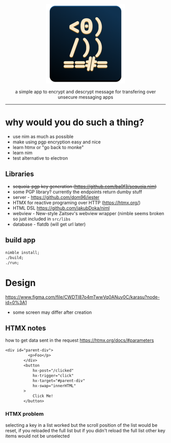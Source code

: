 <p align="center"><img width="250px" src="/bin/icon-dark.png" />
</p>
<p align="center">a simple app to encrypt and descrypt message for transfering over unsecure messaging apps</p>
<hr>

# why would you do such a thing?
- use nim as much as possible
- make using pgp encryption easy and nice
- learn htmx or "go back to monke"
- learn nim
- test alternative to electron 

## Libraries
- ~~sequoia-pgp key generation (https://github.com/ba0f3/sequoia.nim)~~
- some PGP library? currently the endpoints return dumby stuff
- server - https://github.com/dom96/jester
- HTMX for reactive programing over HTTP (https://htmx.org/)
- HTML DSL https://github.com/jakubDoka/niml
- webview -  New-style Zaitsev's webview wrapper (nimble seems broken so just included in `src/libs`
- database - flatdb (will get url later)

## build app
```
nimble install;
./build;
./run;
```

# Design

https://www.figma.com/file/CWDTl87o4mTwwVq0ANuy0C/karasu?node-id=0%3A1

- some screen may differ after creation

## HTMX notes

how to get data sent in the request
https://htmx.org/docs/#parameters

```
<div id="parent-div">
          <p>Foo</p>
        </div>
        <button 
            hx-post="/clicked"
            hx-trigger="click"
            hx-target="#parent-div"
            hx-swap="innerHTML"
        >
            Click Me!
        </button>
```        
### HTMX problem
selecting a key in a list worked but the scroll position of the list would be reset, if you reloaded the full list but if you didn't reload the full list other key items would not be unselected
